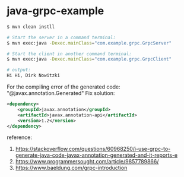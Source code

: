 # java-grpc-example

```bash
$ mvn clean instll

# Start the server in a command terminal:
$ mvn exec:java -Dexec.mainClass="com.example.grpc.GrpcServer"

# Start the client in another command terminal:
$ mvn exec:java -Dexec.mainClass="com.example.grpc.GrpcClient"

# output:
Hi Hi, Dirk Nowitzki
```



For the compiling error of the generated code:
"@javax.annotation.Generated"
Fix solution:
```xml
<dependency>
    <groupId>javax.annotation</groupId>
    <artifactId>javax.annotation-api</artifactId>
    <version>1.2</version>
</dependency>
```
reference: 
1) https://stackoverflow.com/questions/60968250/i-use-grpc-to-generate-java-code-javax-annotation-generated-and-it-reports-e
2) https://www.programmersought.com/article/9857789866/
3) https://www.baeldung.com/grpc-introduction
